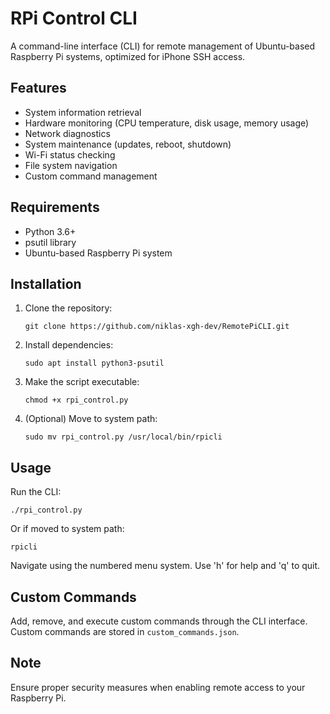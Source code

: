 # RPi Control CLI

A command-line interface (CLI) for remote management of Ubuntu-based Raspberry Pi systems, optimized for iPhone SSH access.

## Features

- System information retrieval
- Hardware monitoring (CPU temperature, disk usage, memory usage)
- Network diagnostics
- System maintenance (updates, reboot, shutdown)
- Wi-Fi status checking
- File system navigation
- Custom command management

## Requirements

- Python 3.6+
- psutil library
- Ubuntu-based Raspberry Pi system

## Installation

1. Clone the repository:
   ```
   git clone https://github.com/niklas-xgh-dev/RemotePiCLI.git
   ```

2. Install dependencies:
   ```
   sudo apt install python3-psutil
   ```

3. Make the script executable:
   ```
   chmod +x rpi_control.py
   ```

4. (Optional) Move to system path:
   ```
   sudo mv rpi_control.py /usr/local/bin/rpicli
   ```

## Usage

Run the CLI:
```
./rpi_control.py
```
Or if moved to system path:
```
rpicli
```

Navigate using the numbered menu system. Use 'h' for help and 'q' to quit.

## Custom Commands

Add, remove, and execute custom commands through the CLI interface. Custom commands are stored in `custom_commands.json`.

## Note

Ensure proper security measures when enabling remote access to your Raspberry Pi.